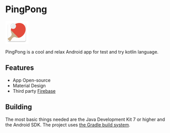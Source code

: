 # PingPong
![](/app/src/main/res/mipmap-hdpi/ic_launcher.png)

PingPong is a cool and relax Android app for test and try kotlin language.

## Features
- App Open-source
- Material Design
- Third party [Firebase](https://firebase.google.com/)

## Building
The most basic things needed are the Java Development Kit 7 or higher and the Android SDK. 
The project uses [the Gradle build system](https://gradle.org).
